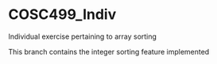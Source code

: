 # COSC499_Indiv
 Individual exercise pertaining to array sorting

This branch contains the integer sorting feature implemented
